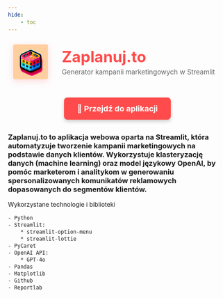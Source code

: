 ```yaml
---
hide:
    - toc
---
```

<div style="display: flex; align-items: center; gap: 20px; margin-bottom: 30px;">
    <img src="zaplanuj_to.png" 
         width="80" 
         style="background-color: transparent; 
                border-radius: 16px; 
                padding: 12px;
                filter: drop-shadow(0 4px 8px rgba(255, 75, 75, 0.2));
                flex-shrink: 0;">
    <div>
        <h1 style="margin: 0; font-size: 2.5em; color: #ff4b4b;">Zaplanuj.to</h1>
        <p style="margin: 5px 0 0 0; color: #666; font-size: 1.1em;">Generator kampanii marketingowych w Streamlit</p>
    </div>
</div>

<div style="text-align: center; margin: 30px 0;">
    <a href="https://zaplanujto.streamlit.app/" 
       target="_blank" 
       rel="noopener noreferrer"
       style="display: inline-block; 
              background-color: #ff4b4b; 
              color: white; 
              padding: 15px 30px; 
              text-decoration: none; 
              border-radius: 8px; 
              font-size: 18px; 
              font-weight: bold;
              box-shadow: 0 4px 8px rgba(0,0,0,0.2);
              transition: all 0.3s ease;">
        🔗 Przejdź do aplikacji
    </a>
</div>

### **Zaplanuj.to** to aplikacja webowa oparta na Streamlit, która automatyzuje tworzenie kampanii marketingowych na podstawie danych klientów. Wykorzystuje klasteryzację danych (machine learning) oraz model językowy OpenAI, by pomóc marketerom i analitykom w generowaniu spersonalizowanych komunikatów reklamowych dopasowanych do segmentów klientów.

<div class="grid" markdown>
    Wykorzystane technologie i biblioteki

    - Python
    - Streamlit:
        * streamlit-option-menu
        * streamlit-lottie
    - PyCaret
    - OpenAI API:
        * GPT-4o
    - Pandas
    - Matplotlib
    - Github
    - Reportlab

</div>